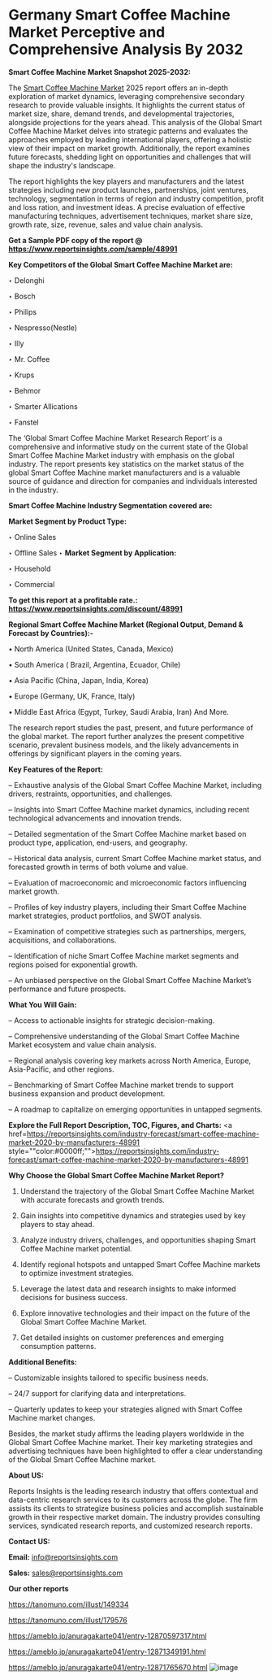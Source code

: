 # Germany Smart Coffee Machine Market Perceptive and Comprehensive Analysis By 2032

<strong>Smart Coffee Machine Market Snapshot 2025-2032:</strong>

The <a href=https://www.reportsinsights.com/sample/48991>Smart Coffee Machine Market</a> 2025 report offers an in-depth exploration of market dynamics, leveraging comprehensive secondary research to provide valuable insights. It highlights the current status of market size, share, demand trends, and developmental trajectories, alongside projections for the years ahead. This analysis of the Global Smart Coffee Machine Market delves into strategic patterns and evaluates the approaches employed by leading international players, offering a holistic view of their impact on market growth. Additionally, the report examines future forecasts, shedding light on opportunities and challenges that will shape the industry's landscape.

The report highlights the key players and manufacturers and the latest strategies including new product launches, partnerships, joint ventures, technology, segmentation in terms of region and industry competition, profit and loss ration, and investment ideas. A precise evaluation of effective manufacturing techniques, advertisement techniques, market share size, growth rate, size, revenue, sales and value chain analysis.

<strong>Get a Sample PDF copy of the report @ <a href=https://www.reportsinsights.com/sample/48991 style=color:#0000ff;>https://www.reportsinsights.com/sample/48991</a></strong>

<strong>Key Competitors of the Global Smart Coffee Machine Market are:</strong>

‣ Delonghi

‣ Bosch

‣ Philips

‣ Nespresso(Nestle)

‣ Illy

‣ Mr. Coffee

‣ Krups

‣ Behmor

‣ Smarter Allications

‣ Fanstel

The ‘Global Smart Coffee Machine Market Research Report’ is a comprehensive and informative study on the current state of the Global Smart Coffee Machine Market industry with emphasis on the global industry. The report presents key statistics on the market status of the global Smart Coffee Machine market manufacturers and is a valuable source of guidance and direction for companies and individuals interested in the industry.

<strong>Smart Coffee Machine Industry Segmentation covered are:</strong>

<strong>Market Segment by Product Type:</strong>

‣ Online Sales

‣ Offline Sales
‣ 
<strong>Market Segment by Application:</strong>

‣ Household

‣ Commercial

<strong>To get this report at a profitable rate.: <a href=https://www.reportsinsights.com/discount/48991 style=color:#0000ff;>https://www.reportsinsights.com/discount/48991</a></strong>

<strong>Regional Smart Coffee Machine Market (Regional Output, Demand &amp; Forecast by Countries):-</strong>

• North America (United States, Canada, Mexico)

• South America ( Brazil, Argentina, Ecuador, Chile)

• Asia Pacific (China, Japan, India, Korea)

• Europe (Germany, UK, France, Italy)

• Middle East Africa (Egypt, Turkey, Saudi Arabia, Iran) And More.

The research report studies the past, present, and future performance of the global market. The report further analyzes the present competitive scenario, prevalent business models, and the likely advancements in offerings by significant players in the coming years.

<strong>Key Features of the Report:</strong>

– Exhaustive analysis of the Global Smart Coffee Machine Market, including drivers, restraints, opportunities, and challenges.

– Insights into Smart Coffee Machine market dynamics, including recent technological advancements and innovation trends.

– Detailed segmentation of the Smart Coffee Machine market based on product type, application, end-users, and geography.

– Historical data analysis, current Smart Coffee Machine market status, and forecasted growth in terms of both volume and value.

– Evaluation of macroeconomic and microeconomic factors influencing market growth.

– Profiles of key industry players, including their Smart Coffee Machine market strategies, product portfolios, and SWOT analysis.

– Examination of competitive strategies such as partnerships, mergers, acquisitions, and collaborations.

– Identification of niche Smart Coffee Machine market segments and regions poised for exponential growth.

– An unbiased perspective on the Global Smart Coffee Machine Market’s performance and future prospects.

<strong>What You Will Gain:</strong>

– Access to actionable insights for strategic decision-making.

– Comprehensive understanding of the Global Smart Coffee Machine Market ecosystem and value chain analysis.

– Regional analysis covering key markets across North America, Europe, Asia-Pacific, and other regions.

– Benchmarking of Smart Coffee Machine market trends to support business expansion and product development.

– A roadmap to capitalize on emerging opportunities in untapped segments.

<strong>Explore the Full Report Description, TOC, Figures, and Charts:</strong>
<a href=https://reportsinsights.com/industry-forecast/smart-coffee-machine-market-2020-by-manufacturers-48991 style=""color:#0000ff;"">https://reportsinsights.com/industry-forecast/smart-coffee-machine-market-2020-by-manufacturers-48991</a>

<strong>Why Choose the Global Smart Coffee Machine Market Report?</strong>

1. Understand the trajectory of the Global Smart Coffee Machine Market with accurate forecasts and growth trends.

2. Gain insights into competitive dynamics and strategies used by key players to stay ahead.

3. Analyze industry drivers, challenges, and opportunities shaping Smart Coffee Machine market potential.

4. Identify regional hotspots and untapped Smart Coffee Machine markets to optimize investment strategies.

5. Leverage the latest data and research insights to make informed decisions for business success.

6. Explore innovative technologies and their impact on the future of the Global Smart Coffee Machine Market.

7. Get detailed insights on customer preferences and emerging consumption patterns.

<strong>Additional Benefits:</strong>

– Customizable insights tailored to specific business needs.

– 24/7 support for clarifying data and interpretations.

– Quarterly updates to keep your strategies aligned with Smart Coffee Machine market changes.

Besides, the market study affirms the leading players worldwide in the Global Smart Coffee Machine market. Their key marketing strategies and advertising techniques have been highlighted to offer a clear understanding of the Global Smart Coffee Machine market.

<strong><strong>About US</strong>:</strong>

Reports Insights is the leading research industry that offers contextual and data-centric research services to its customers across the globe. The firm assists its clients to strategize business policies and accomplish sustainable growth in their respective market domain. The industry provides consulting services, syndicated research reports, and customized research reports.

<strong>Contact US:</strong>

<p class=><b>Email:</b> <a href=mailto:info@reportsinsights.com>info@reportsinsights.com</a></p>
<p class=><b>Sales:</b> <a href=mailto:sales@reportsinsights.com>sales@reportsinsights.com</a></p>

<strong>Our other reports</strong>

<a href=https://tanomuno.com/illust/149334>https://tanomuno.com/illust/149334</a>

<a href=https://tanomuno.com/illust/179576>https://tanomuno.com/illust/179576</a>

<a href=https://ameblo.jp/anuragakarte041/entry-12870597317.html>https://ameblo.jp/anuragakarte041/entry-12870597317.html</a>

<a href=https://ameblo.jp/anuragakarte041/entry-12871349191.html>https://ameblo.jp/anuragakarte041/entry-12871349191.html</a>

<a href=https://ameblo.jp/anuragakarte041/entry-12871765670.html>https://ameblo.jp/anuragakarte041/entry-12871765670.html</a>
![image](https://github.com/user-attachments/assets/cb6fd527-2ada-4529-b717-316fa7de8a5b)
